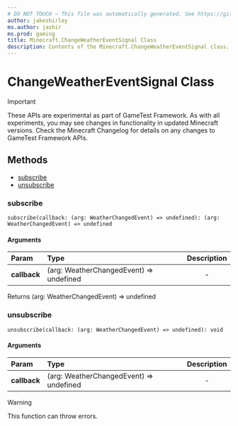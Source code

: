 ```yaml
---
# DO NOT TOUCH — This file was automatically generated. See https://github.com/Mojang/MinecraftScriptingApiDocsGenerator to modify descriptions, examples, etc.
author: jakeshirley
ms.author: jashir
ms.prod: gaming
title: Minecraft.ChangeWeatherEventSignal Class
description: Contents of the Minecraft.ChangeWeatherEventSignal class.
---
```

# ChangeWeatherEventSignal Class
>[!IMPORTANT]
>These APIs are experimental as part of GameTest Framework. As with all experiments, you may see changes in functionality in updated Minecraft versions. Check the Minecraft Changelog for details on any changes to GameTest Framework APIs.



## Methods
- [subscribe](#subscribe)
- [unsubscribe](#unsubscribe)
  
### **subscribe**
`
subscribe(callback: (arg: WeatherChangedEvent) => undefined): (arg: WeatherChangedEvent) => undefined
`

#### Arguments
| Param | Type | Description |
| :--- | :--- | :---: |
| **callback** | (arg: WeatherChangedEvent) => undefined | - |

Returns (arg: WeatherChangedEvent) => undefined


### **unsubscribe**
`
unsubscribe(callback: (arg: WeatherChangedEvent) => undefined): void
`

#### Arguments
| Param | Type | Description |
| :--- | :--- | :---: |
| **callback** | (arg: WeatherChangedEvent) => undefined | - |


> [!WARNING]
> This function can throw errors.

